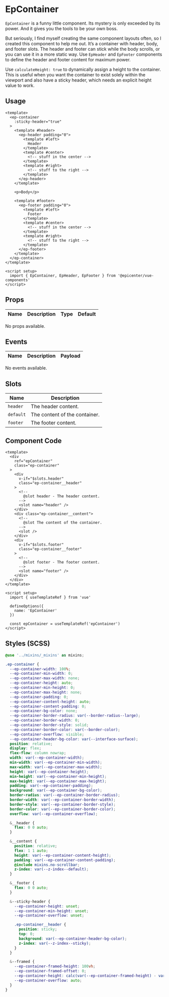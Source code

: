# EpContainer



`EpContainer` is a funny little component. Its mystery is only exceeded by its power. And it gives you the tools to be your own boss.

But seriously, I find myself creating the same component layouts often, so I created this component to help me out. It’s a container with header, body, and footer slots. The header and footer can stick while the body scrolls, or you can use it in a more static way. Use `EpHeader` and `EpFooter` components to define the header and footer content for maximum power.

Use `calculateHeight: true` to dynamically assign a height to the container. This is useful when you want the container to exist solely within the viewport and also have a sticky header, which needs an explicit height value to work.

## Usage
```vue
<template>
  <ep-container
    :sticky-header="true"
  >
    <template #header>
      <ep-header padding="0">
        <template #left>
          Header
        </template>
        <template #center>
          <!-- stuff in the center -->
        </template>
        <template #right>
          <!-- stuff to the right -->
        </template>
      </ep-header>
    </template>
    
    <p>Body</p>
    
    <template #footer>
      <ep-footer padding="0">
        <template #left>
          Footer
        </template>
        <template #center>
          <!-- stuff in the center -->
        </template>
        <template #right>
          <!-- stuff to the right -->
        </template>
      </ep-footer>
    </template>
  </ep-container>
</template>

<script setup>
  import { EpContainer, EpHeader, EpFooter } from '@epicenter/vue-components'
</script>
```
    

## Props
| Name | Description | Type | Default |
|------|-------------|------|---------|
No props available.

## Events
| Name    | Description                 | Payload    |
|---------|-----------------------------|------------|
No events available.

## Slots
| Name | Description |
|------|-------------|
| `header` | The header content. |
| `default` | The content of the container. |
| `footer` | The footer content. |

## Component Code

```vue
<template>
  <div
    ref="epContainer"
    class="ep-container"
  >
    <div
      v-if="$slots.header"
      class="ep-container__header"
    >
      <!-- 
        @slot header - The header content.
      -->
      <slot name="header" />
    </div>
    <div class="ep-container__content">
      <!-- 
        @slot The content of the container.
      -->
      <slot />
    </div>
    <div
      v-if="$slots.footer"
      class="ep-container__footer"
    >
      <!-- 
        @slot footer - The footer content.
      -->
      <slot name="footer" />
    </div>
  </div>
</template>

<script setup>
  import { useTemplateRef } from 'vue'

  defineOptions({
    name: 'EpContainer'
  })

  const epContainer = useTemplateRef('epContainer')
</script>

```


## Styles (SCSS)

```scss
@use '../mixins/_mixins' as mixins;

.ep-container {
  --ep-container-width: 100%;
  --ep-container-min-width: 0;
  --ep-container-max-width: none;
  --ep-container-height: auto;
  --ep-container-min-height: 0;
  --ep-container-max-height: none;
  --ep-container-padding: 0;
  --ep-container-content-height: auto;
  --ep-container-content-padding: 0;
  --ep-container-bg-color: none;
  --ep-container-border-radius: var(--border-radius--large);
  --ep-container-border-width: 0;
  --ep-container-border-style: solid;
  --ep-container-border-color: var(--border-color);
  --ep-container-overflow: visible;
  --ep-container-header-bg-color: var(--interface-surface);
  position: relative;
  display: flex;
  flex-flow: column nowrap;
  width: var(--ep-container-width);
  min-width: var(--ep-container-min-width);
  max-width: var(--ep-container-max-width);
  height: var(--ep-container-height);
  min-height: var(--ep-container-min-height);
  max-height: var(--ep-container-max-height);
  padding: var(--ep-container-padding);
  background: var(--ep-container-bg-color);
  border-radius: var(--ep-container-border-radius);
  border-width: var(--ep-container-border-width);
  border-style: var(--ep-container-border-style);
  border-color: var(--ep-container-border-color);
  overflow: var(--ep-container-overflow);

  &__header {
    flex: 0 0 auto;
  }

  &__content {
    position: relative;
    flex: 1 1 auto;
    height: var(--ep-container-content-height);
    padding: var(--ep-container-content-padding);
    @include mixins.no-scrollbar;
    z-index: var(--z-index--default);
  }

  &__footer {
    flex: 0 0 auto;
  }

  &--sticky-header {
    --ep-container-height: unset;
    --ep-container-min-height: unset;
    --ep-container-overflow: unset;

    .ep-container__header {
      position: sticky;
      top: 0;
      background: var(--ep-container-header-bg-color);
      z-index: var(--z-index--sticky);
    }
  }

  &--framed {
    --ep-container-framed-height: 100vh;
    --ep-container-framed-offset: 0;
    --ep-container-height: calc(var(--ep-container-framed-height) - var(--ep-container-framed-offset));
    --ep-container-overflow: auto;
  }
}
```